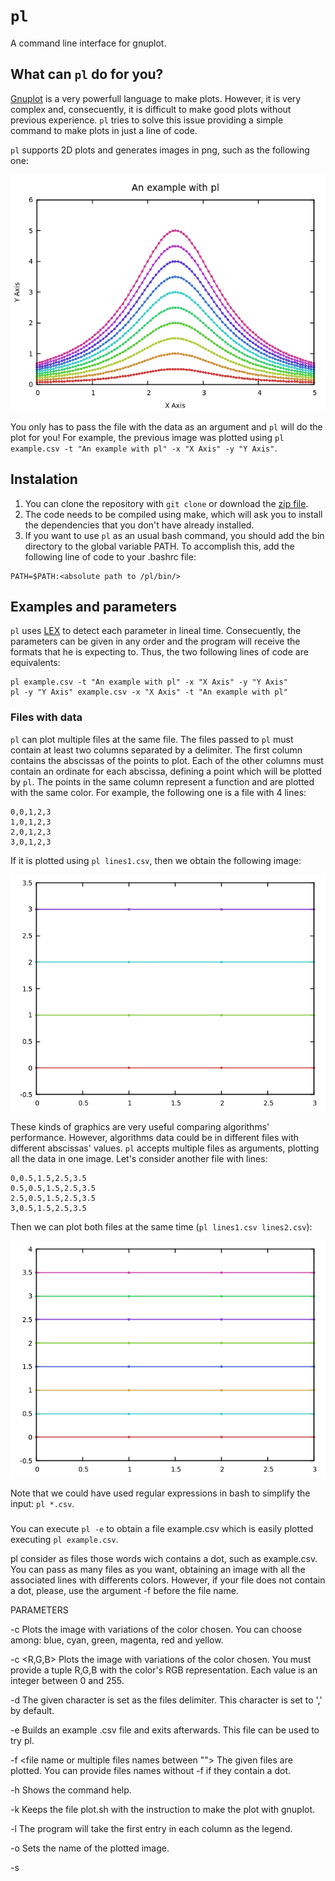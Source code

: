 # `pl`

A command line interface for gnuplot.

## What can `pl` do for you?

[Gnuplot](http://www.gnuplot.info/) is a very powerfull language to make plots. However, it is very complex and, consecuently, it is difficult to make good plots without previous experience. `pl` tries to solve this issue providing a simple command to make plots in just a line of code.

`pl` supports 2D plots and generates images in png, such as the following one:

![](https://github.com/andreshp/pl/blob/master/images/example.png)

You only has to pass the file with the data as an argument and `pl` will do the plot for you! For example, the previous image was plotted using `pl example.csv -t "An example with pl" -x "X Axis" -y "Y Axis"`.

## Instalation

1. You can clone the repository with `git clone` or download the [zip file](https://github.com/andreshp/pl/archive/master.zip).
2. The code needs to be compiled using make, which will ask you to install the dependencies that you don't have already installed.
3. If you want to use `pl` as an usual bash command, you should add the bin directory to the global variable PATH. To accomplish this, add the following line of code to your .bashrc file:

~~~
PATH=$PATH:<absolute path to /pl/bin/>
~~~

## Examples and parameters

`pl` uses [LEX](http://dinosaur.compilertools.net/lex/) to detect each parameter in lineal time. Consecuently, the parameters can be given in any order and the program will receive the formats that he is expecting to. Thus, the two following lines of code are equivalents:

~~~
pl example.csv -t "An example with pl" -x "X Axis" -y "Y Axis"
pl -y "Y Axis" example.csv -x "X Axis" -t "An example with pl"
~~~

### Files with data

`pl` can plot multiple files at the same file. The files passed to `pl` must contain at least two columns separated by a delimiter. The first column contains the abscissas of the points to plot. Each of the other columns must contain an ordinate for each abscissa, defining a point which will be plotted by `pl`. The points in the same column represent a function and are plotted with the same color. For example, the following one is a file with 4 lines:

~~~
0,0,1,2,3
1,0,1,2,3
2,0,1,2,3
3,0,1,2,3
~~~

If it is plotted using `pl lines1.csv`, then we obtain the following image:

![](https://github.com/andreshp/pl/blob/master/images/lines1.png)

These kinds of graphics are very useful comparing algorithms' performance. However, algorithms data could be in different files with different abscissas' values. `pl` accepts multiple files as arguments, plotting all the data in one image. Let's consider another file with lines:

~~~
0,0.5,1.5,2.5,3.5
0.5,0.5,1.5,2.5,3.5
2.5,0.5,1.5,2.5,3.5
3,0.5,1.5,2.5,3.5
~~~

Then we can plot both files at the same time (`pl lines1.csv lines2.csv`):

![](https://github.com/andreshp/pl/blob/master/images/both_files.png)

Note that we could have used regular expressions in bash to simplify the input: `pl *.csv`.

###


You can execute `pl -e` to obtain a file example.csv which is easily plotted executing `pl example.csv`.

pl consider as files those words wich contains a dot, such as example.csv. You can pass as many files as you want, obtaining an image with all the associated lines with differents colors. However, if your file does not contain a dot, please, use the argument -f before the file name.

PARAMETERS

-c <color name>
Plots the image with variations of the color chosen. You can choose among: blue, cyan, green, magenta, red and yellow.

-c <R,G,B>
Plots the image with variations of the color chosen. You must provide a tuple R,G,B with the color's RGB representation. Each value is an integer between 0 and 255.

-d <character>
The given character is set as the files delimiter. This character is set to ',' by default.

-e
Builds an example .csv file and exits afterwards. This file can be used to try pl.

-f <file name or multiple files names between "">
The given files are plotted. You can provide files names without -f if they contain a dot.

-h
Shows the command help.

-k
Keeps the file plot.sh with the instruction to make the plot with gnuplot.

-l
The program will take the first entry in each column as the legend.

-o <file name>
Sets the name of the plotted image.

-s <style>
Sets the style of the plotted lines. You can choose among points, lines and linespoints (chosen by default). Possible uses are:
-l points, -l lines, -l linespoints or, respectively, -lp, -ll, -llp

-t <title>
Sets the image's title. You can provide a word or a line of text between "".

-w <line width>
Sets the line's width to the chosen integer, starting at 0. It is set to 2 by default.

-x <x label>
Sets the image's label for the x axis. You can provide a word or a line of text between "".

-y <y label>
Sets the image's label for the y axis. You can provide a word or a line of text between "".

AUTHOR

Andrés Herrera Poyatos

LICENSE

The MIT License (MIT)
Copyright (c) 2015 Andrés Herrera Poyatos

SEE ALSO

Full documentation with images and example at <https://github.com/andreshp/pl>.
